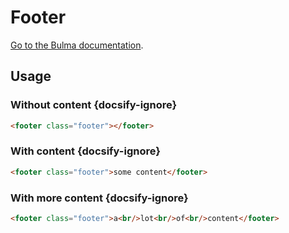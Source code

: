 # Footer

[Go to the Bulma documentation](https://bulma.io/documentation/layout/footer/).

## Usage

### Without content {docsify-ignore}

```html
<footer class="footer"></footer>
```

### With content {docsify-ignore}

```html
<footer class="footer">some content</footer>
```

### With more content {docsify-ignore}

```html
<footer class="footer">a<br/>lot<br/>of<br/>content</footer>
```
